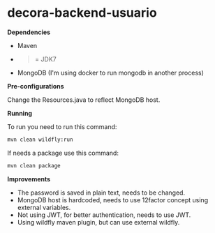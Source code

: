 # decora-backend-usuario

**Dependencies**

* Maven
* >= JDK7
* MongoDB (I'm using docker to run mongodb in another process)

**Pre-configurations**

Change the Resources.java to reflect MongoDB host.

**Running**

To run you need to run this command:

```bash
mvn clean wildfly:run
```

If needs a package use this command:

```bash
mvn clean package
```

**Improvements**

* The password is saved in plain text, needs to be changed.
* MongoDB host is hardcoded, needs to use 12factor concept using external variables.
* Not using JWT, for better authentication, needs to use JWT.
* Using wildfly maven plugin, but can use external wildfly.
